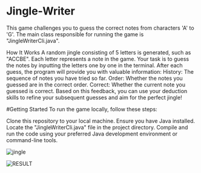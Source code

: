 # Jingle-Writer
This game challenges you to guess the correct notes from characters 'A' to 'G'. The main class responsible for running the game is "JingleWriterCli.java".

How It Works
A random jingle consisting of 5 letters is generated, such as "ACCBE". Each letter represents a note in the game.
Your task is to guess the notes by inputting the letters one by one in the terminal.
After each guess, the program will provide you with valuable information:
History: The sequence of notes you have tried so far.
Order: Whether the notes you guessed are in the correct order.
Correct: Whether the current note you guessed is correct.
Based on this feedback, you can use your deduction skills to refine your subsequent guesses and aim for the perfect jingle!

#Getting Started
To run the game locally, follow these steps:

Clone this repository to your local machine.
Ensure you have Java installed.
Locate the "JingleWriterCli.java" file in the project directory.
Compile and run the code using your preferred Java development environment or command-line tools.

![jingle](https://user-images.githubusercontent.com/95189863/144069330-147dda73-9b4b-46cc-821b-b02125b82e6d.JPG)

![RESULT](https://user-images.githubusercontent.com/95189863/144072918-fec0d990-48ca-4d78-98fc-8a56993b59a6.JPG)

